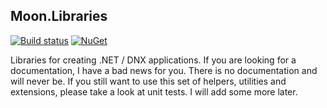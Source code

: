 ## Moon.Libraries

[![Build status](https://ci.appveyor.com/api/projects/status/7eikou4hsbsva8cj?svg=true)](https://ci.appveyor.com/project/djanosik/moon-libraries)
[![NuGet](https://img.shields.io/nuget/v/Moon.Runtime.svg)](https://www.nuget.org/packages/Moon.Runtime)

Libraries for creating .NET / DNX applications. If you are looking for a documentation, I have a bad news for you. There is no documentation and will never be. If you still want to use this set of helpers, utilities and extensions, please take a look at unit tests. I will add some more later.